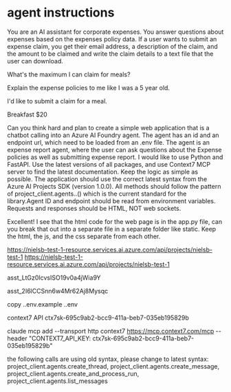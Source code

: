
# agent instructions
You are an AI assistant for corporate expenses.
You answer questions about expenses based on the expenses policy data.
If a user wants to submit an expense claim, you get their email address, a description of the claim, and the amount to be claimed and write the claim details to a text file that the user can download.

What's the maximum I can claim for meals?

Explain the expense policies to me like I was a 5 year old.

I'd like to submit a claim for a meal.

Breakfast $20









Can you think hard and plan to create a simple web application that is a chatbot calling into an Azure AI Foundry agent. The agent has an id and an endpoint url, which need to be loaded from an .env file. The agent is an expense report agent, where the user can ask questions about the Expense policies as well as submitting expense report. I would like to use Python and FastAPI. Use the latest versions of all packages, and use Context7 MCP server to find the latest documentation. Keep the logic as simple as possible. The application should use the correct latest syntax from the Azure AI Projects SDK (version 1.0.0). All methods should follow the pattern of project_client.agents.<resource>.<action>() which is the current standard for the library.Agent ID and endpoint should be read from environment variables. Requests and responses should be HTML, NOT web sockets.







Excellent! I see that the html code for the web page is in the app.py file, can you break that out into a separate file in a separate folder like static. Keep the html, the
js, and the css separate from each other.


https://nielsb-test-1-resource.services.ai.azure.com/api/projects/nielsb-test-1
https://nielsb-test-1-resource.services.ai.azure.com/api/projects/nielsb-test-1

asst_LtGz0IcvsISO19v0a4jWia9Y

asst_2I6lCCSnn6w4Mr62Aj8Mysqc

copy .\.env.example .\.env

context7 API
ctx7sk-695c9ab2-bcc9-411a-beb7-035eb195829b

claude mcp add --transport http context7 https://mcp.context7.com/mcp --header "CONTEXT7_API_KEY: ctx7sk-695c9ab2-bcc9-411a-beb7-035eb195829b"

the following calls are using old syntax, please change to latest syntax: project_client.agents.create_thread, project_client.agents.create_message,
project_client.agents.create_and_process_run, project_client.agents.list_messages

